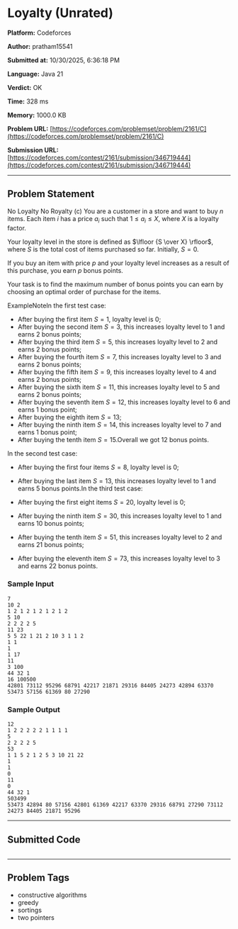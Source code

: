 
# Loyalty (Unrated)

**Platform:** Codeforces  

**Author:** pratham15541  

**Submitted at:** 10/30/2025, 6:36:18 PM  

**Language:** Java 21  

**Verdict:** OK  

**Time:** 328 ms  

**Memory:** 1000.0 KB  

**Problem URL:** [https://codeforces.com/problemset/problem/2161/C](https://codeforces.com/problemset/problem/2161/C)  

**Submission URL:** [https://codeforces.com/contest/2161/submission/346719444](https://codeforces.com/contest/2161/submission/346719444)  

---

## Problem Statement
No Loyalty No Royalty (c) You are a customer in a store and want to buy $n$ items. Each item $i$ has a price $a_i$ such that $1 \leq a_i \leq X$, where $X$ is a loyalty factor.

Your loyalty level in the store is defined as $\lfloor {S \over X} \rfloor$, where $S$ is the total cost of items purchased so far. Initially, $S = 0$.

If you buy an item with price $p$ and your loyalty level increases as a result of this purchase, you earn $p$ bonus points.

Your task is to find the maximum number of bonus points you can earn by choosing an optimal order of purchase for the items.

ExampleNoteIn the first test case:

*  After buying the first item $S = 1$, loyalty level is 0;
*  After buying the second item $S = 3$, this increases loyalty level to $1$ and earns $2$ bonus points;
*  After buying the third item $S = 5$, this increases loyalty level to $2$ and earns $2$ bonus points;
*  After buying the fourth item $S = 7$, this increases loyalty level to $3$ and earns $2$ bonus points;
*  After buying the fifth item $S = 9$, this increases loyalty level to $4$ and earns $2$ bonus points;
*  After buying the sixth item $S = 11$, this increases loyalty level to $5$ and earns $2$ bonus points;
*  After buying the seventh item $S = 12$, this increases loyalty level to $6$ and earns $1$ bonus point;
*  After buying the eighth item $S = 13$;
*  After buying the ninth item $S = 14$, this increases loyalty level to $7$ and earns $1$ bonus point;
*  After buying the tenth item $S = 15$.Overall we got $12$ bonus points.

In the second test case:

*  After buying the first four items $S = 8$, loyalty level is 0;
*  After buying the last item $S = 13$, this increases loyalty level to $1$ and earns $5$ bonus points.In the third test case:

*  After buying the first eight items $S = 20$, loyalty level is 0;
*  After buying the ninth item $S = 30$, this increases loyalty level to $1$ and earns $10$ bonus points;
*  After buying the tenth item $S = 51$, this increases loyalty level to $2$ and earns $21$ bonus points;
*  After buying the eleventh item $S = 73$, this increases loyalty level to $3$ and earns $22$ bonus points.

### Sample Input
```
7
10 2
1 2 1 2 1 2 1 2 1 2
5 10
2 2 2 2 5
11 23
5 5 22 1 21 2 10 3 1 1 2
1 1
1
1 17
11
3 100
44 32 1
16 100500
42801 73112 95296 68791 42217 21871 29316 84405 24273 42894 63370 53473 57156 61369 80 27290
```

### Sample Output
```
12
1 2 2 2 2 2 1 1 1 1
5
2 2 2 2 5
53
1 1 5 2 1 2 5 3 10 21 22
1
1
0
11
0
44 32 1
503499
53473 42894 80 57156 42801 61369 42217 63370 29316 68791 27290 73112 24273 84405 21871 95296
```

---

## Submitted Code

```java

```

---

## Problem Tags
- constructive algorithms
- greedy
- sortings
- two pointers
